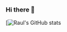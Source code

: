 ### Hi there 👋

[![Raul's GitHub stats](https://github-readme-stats.vercel.app/api?username=Vennom1028&show_icons=true&theme=ayu-mirage)
<!--
**Vennom1028/Vennom1028** is a ✨ _special_ ✨ repository because its `README.md` (this file) appears on your GitHub profile.

Here are some ideas to get you started:

- 🔭 I’m currently working on ...
- 🌱 I’m currently learning ...
- 👯 I’m looking to collaborate on ...
- 🤔 I’m looking for help with ...
- 💬 Ask me about ...
- 📫 How to reach me: ...
- 😄 Pronouns: ...
- ⚡ Fun fact: ...
-->

